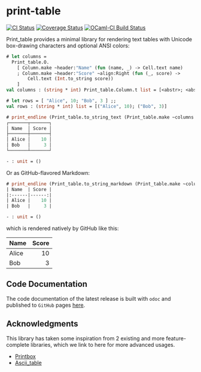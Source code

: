 # print-table

[![CI Status](https://github.com/mbarbin/print-table/workflows/ci/badge.svg)](https://github.com/mbarbin/print-table/actions/workflows/ci.yml)
[![Coverage Status](https://coveralls.io/repos/github/mbarbin/print-table/badge.svg?branch=main)](https://coveralls.io/github/mbarbin/print-table?branch=main)
[![OCaml-CI Build Status](https://img.shields.io/endpoint?url=https://ocaml.ci.dev/badge/mbarbin/print-table/main&logo=ocaml)](https://ocaml.ci.dev/github/mbarbin/print-table)

Print_table provides a minimal library for rendering text tables with Unicode box-drawing characters and optional ANSI colors:

```ocaml
# let columns =
  Print_table.O.
    [ Column.make ~header:"Name" (fun (name, _) -> Cell.text name)
    ; Column.make ~header:"Score" ~align:Right (fun (_, score) ->
        Cell.text (Int.to_string score))
    ]
val columns : (string * int) Print_table.Column.t list = [<abstr>; <abstr>]

# let rows = [ "Alice", 10; "Bob", 3 ] ;;
val rows : (string * int) list = [("Alice", 10); ("Bob", 3)]

# print_endline (Print_table.to_string_text (Print_table.make ~columns ~rows))
┌───────┬───────┐
│ Name  │ Score │
├───────┼───────┤
│ Alice │    10 │
│ Bob   │     3 │
└───────┴───────┘

- : unit = ()
```

Or as GitHub-flavored Markdown:

```ocaml
# print_endline (Print_table.to_string_markdown (Print_table.make ~columns ~rows))
| Name  | Score |
|:------|------:|
| Alice |    10 |
| Bob   |     3 |

- : unit = ()
```

which is rendered natively by GitHub like this:

| Name  | Score |
|:------|------:|
| Alice |    10 |
| Bob   |     3 |

## Code Documentation

The code documentation of the latest release is built with `odoc` and published to `GitHub` pages [here](https://mbarbin.github.io/print-table).

## Acknowledgments

This library has taken some inspiration from 2 existing and more feature-complete libraries, which we link to here for more advanced usages.

- [Printbox](https://github.com/c-cube/printbox)
- [Ascii_table](https://github.com/janestreet/textutils)
